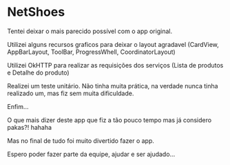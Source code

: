 # NetShoes

Tentei deixar o mais parecido possível com o app original.

Utilizei alguns recursos graficos para deixar o layout agradavel (CardView, AppBarLayout, ToolBar, ProgressWhell, CoordinatorLayout)

Utilizei OkHTTP para realizar as requisições dos serviços (Lista de produtos e Detalhe do produto)

Realizei um teste unitário. Não tinha muita prática, na verdade nunca tinha realizado um, mas fiz sem muita dificuldade.

Enfim...

O que mais dizer deste app que fiz a tão pouco tempo mas já considero pakas?! hahaha

Mas no final de tudo foi muito divertido fazer o app.

Espero poder fazer parte da equipe, ajudar e ser ajudado...
